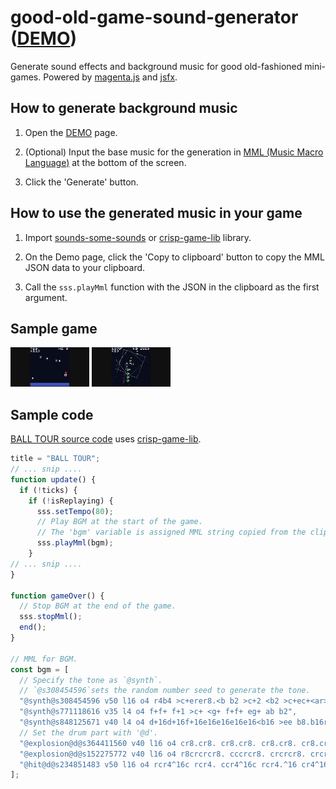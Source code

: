 # good-old-game-sound-generator ([DEMO](https://abagames.github.io/good-old-game-sound-generator/build/))

Generate sound effects and background music for good old-fashioned mini-games. Powered by [magenta.js](https://magenta.tensorflow.org/) and [jsfx](https://github.com/loov/jsfx).

## How to generate background music

1. Open the [DEMO](https://abagames.github.io/good-old-game-sound-generator/build/) page.

1. (Optional) Input the base music for the generation in [MML (Music Macro Language)](https://github.com/mohayonao/mml-iterator) at the bottom of the screen.

1. Click the 'Generate' button.

## How to use the generated music in your game

1. Import [sounds-some-sounds](https://github.com/abagames/sounds-some-sounds) or [crisp-game-lib](https://github.com/abagames/crisp-game-lib) library.

1. On the Demo page, click the 'Copy to clipboard' button to copy the MML JSON data to your clipboard.

1. Call the `sss.playMml` function with the JSON in the clipboard as the first argument.

## Sample game

<a href="https://abagames.github.io/crisp-game-lib-games/?balltour"><img src="https://github.com/abagames/crisp-game-lib-games/raw/main/docs/balltour/screenshot.gif" width="25%" loading="lazy"></a>
<a href="https://abagames.github.io/crisp-game-lib-games/?tlaser"><img src="https://github.com/abagames/crisp-game-lib-games/raw/main/docs/tlaser/screenshot.gif" width="25%" loading="lazy"></a>

## Sample code

[BALL TOUR source code](https://github.com/abagames/crisp-game-lib-games/blob/main/docs/balltour/main.js) uses [crisp-game-lib](https://github.com/abagames/crisp-game-lib).

```javascript
title = "BALL TOUR";
// ... snip ....
function update() {
  if (!ticks) {
    if (!isReplaying) {
      sss.setTempo(80);
      // Play BGM at the start of the game.
      // The 'bgm' variable is assigned MML string copied from the clipboard.
      sss.playMml(bgm);
    }
// ... snip ....
}

function gameOver() {
  // Stop BGM at the end of the game.
  sss.stopMml();
  end();
}

// MML for BGM.
const bgm = [
  // Specify the tone as `@synth`.
  // `@s308454596`sets the random number seed to generate the tone.
  "@synth@s308454596 v50 l16 o4 r4b4 >c+erer8.<b b2 >c+2 <b2 >c+ec+<ar>c+r<a f+g+af+rf+er e2",
  "@synth@s771118616 v35 l4 o4 f+f+ f+1 >c+ <g+ f+f+ eg+ ab b2",
  "@synth@s848125671 v40 l4 o4 d+16d+16f+16e16e16e16e16<b16 >ee b8.b16r8>f+8 c+c+ <b>f+ <aa a2 bb",
  // Set the drum part with '@d'.
  "@explosion@d@s364411560 v40 l16 o4 cr8.cr8. cr8.cr8. cr8.cr8. cr8.cr8. cr8.cr8. cr8.cr8. cr8.cr8. cr8.cr8.",
  "@explosion@d@s152275772 v40 l16 o4 r8crcrcr8. cccrcr8. crcrcr8. crcrcr8. crcrcr8. crcrcr8. crcrcr8. crcrcr",
  "@hit@d@s234851483 v50 l16 o4 rcr4^16c rcr4. ccr4^16c rcr4.^16 cr4^16c rcr4.^16 cr4^16c rcr4.",
];
```
